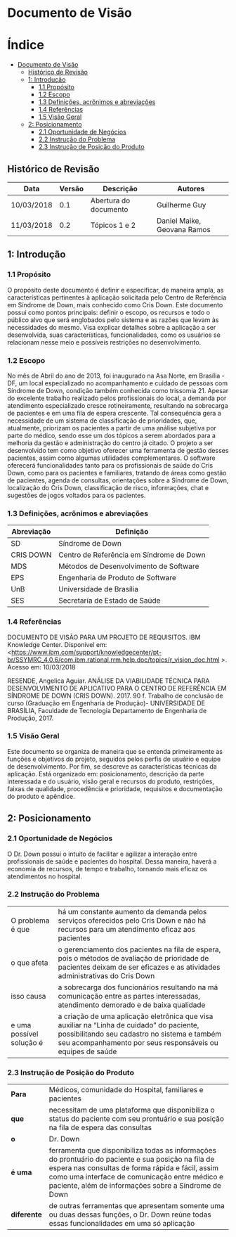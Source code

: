 # Documento de Visão


Índice
=================

   * [Documento de Visão](#documento-de-visão)
      * [Histórico de Revisão](#histórico-de-revisão)
      * [1: Introdução](#1-introdução)
         * [1.1	Propósito](#11propósito)
         * [1.2	Escopo](#12escopo)
         * [1.3	Definições, acrônimos e abreviações](#13definições-acrônimos-e-abreviações)
         * [1.4 Referências](#14-referências)
         * [1.5 Visão Geral](#15-visão-geral)
      * [2: Posicionamento](#2-posicionamento)
         * [2.1 Oportunidade de Negócios](#21-oportunidade-de-negócios)
         * [2.2 Instrução do Problema](#22-instrução-do-problema)
         * [2.3 Instrução de Posição do Produto](#23-instrução-de-posição-do-produto)


## Histórico de Revisão

|Data | Versão | Descrição | Autores |
|  ---  |  ---  |  ---  |  ---  |
| 10/03/2018 | 0.1 | Abertura do documento | Guilherme Guy |
| 11/03/2018 | 0.2 | Tópicos 1 e 2 | Daniel Maike, Geovana Ramos |

## 1: Introdução
 
### 1.1	Propósito 
O propósito deste documento é definir e especificar, de maneira ampla, as características pertinentes à aplicação solicitada pelo Centro de Referência em Síndrome de Down, mais conhecido como Cris Down. Este documento possui como pontos principais: definir o escopo, os recursos e todo o público alvo que será englobados pelo sistema e as razões que levam às necessidades do mesmo. Visa explicar detalhes sobre a aplicação a ser desenvolvida, suas características, funcionalidades, como os usuários se relacionam nesse meio e possíveis restrições no desenvolvimento.
 
### 1.2	Escopo
No mês de Abril do ano de 2013, foi inaugurado na Asa Norte, em Brasília -DF, um local especializado no acompanhamento e cuidado de pessoas com Síndrome de Down, condição também conhecida como trissomia 21. Apesar do excelente trabalho realizado pelos profissionais do local, a demanda por atendimento especializado cresce rotineiramente, resultando na sobrecarga de pacientes e em uma fila de espera crescente. Tal consequência gera a necessidade de um sistema de classificação de prioridades, que, atualmente, priorizam os pacientes a partir de uma análise subjetiva por parte do médico, sendo esse um dos tópicos a serem abordados para a melhoria da gestão e administração do centro já citado. 
O projeto a ser desenvolvido tem como objetivo oferecer uma ferramenta de gestão desses pacientes, assim como algumas utilidades complementares. O software oferecerá funcionalidades tanto para os profissionais de saúde do Cris Down, como para os pacientes e familiares, tratando de áreas como gestão de pacientes, agenda de consultas, orientações sobre a Síndrome de Down, localização do Cris Down, classificação de risco, informações, chat e sugestões de jogos voltados para os pacientes.

### 1.3	Definições, acrônimos e abreviações
| Abreviação | Definição |
| --------         | ------         |
| SD | Síndrome de Down |
| CRIS DOWN |Centro de Referência em Síndrome de Down |
| MDS | Métodos de Desenvolvimento de Software |
| EPS| Engenharia de Produto de Software |
|UnB|Universidade de Brasília|
|SES|Secretaría de Estado de Saúde|

### 1.4 Referências
DOCUMENTO DE VISÃO PARA UM PROJETO DE REQUISITOS. IBM Knowledge Center. Disponível em: <https://www.ibm.com/support/knowledgecenter/pt-br/SSYMRC_4.0.6/com.ibm.rational.rrm.help.doc/topics/r_vision_doc.html >. Acesso em: 10/03/2018
 
RESENDE, Angelica Aguiar. ANÁLISE DA VIABILIDADE TÉCNICA PARA DESENVOLVIMENTO DE APLICATIVO PARA O CENTRO DE REFERÊNCIA EM SÍNDROME DE DOWN (CRIS DOWN). 2017. 90 f. Trabalho de conclusão de curso (Graduação em Engenharia de Produção)- UNIVERSIDADE DE BRASÍLIA, Faculdade de Tecnologia Departamento de Engenharia de Produção, 2017.

### 1.5 Visão Geral
Este documento se organiza de maneira que se entenda primeiramente as funções e objetivos do projeto, seguidos pelos perfis de usuário e equipe de desenvolvimento. Por fim, se descreve as características técnicas da aplicação. Está organizado em: posicionamento, descrição da parte interessada e do usuário, visão geral e recursos do produto, restrições, faixas de qualidade, procedência e prioridade, requisitos e documentação do produto e apêndice.

## 2: Posicionamento

### 2.1 Oportunidade de Negócios
O Dr. Down possui o intuito de facilitar e agilizar a interação entre profissionais de saúde e pacientes do hospital. Dessa maneira, haverá a economia de recursos, de tempo e trabalho, tornando mais eficaz os atendimentos no hospital.

### 2.2 Instrução do Problema
| | |
|---|---|
|O problema é que|há um constante aumento da demanda pelos serviços oferecidos pelo Cris Down e não há recursos para um atendimento eficaz aos pacientes|
|o que afeta|o gerenciamento dos pacientes na fila de espera, pois o métodos de avaliação de prioridade de pacientes deixam de ser eficazes e as atividades administrativas do Cris Down|
|isso causa| a sobrecarga dos funcionários resultando na má comunicação entre as partes interessadas, atendimento demorado e de baixa qualidade |
|e uma possível solução é|a criação de uma aplicação eletrônica que visa auxiliar na “Linha de cuidado” do paciente, possibilitando seu cadastro no sistema e também seu acompanhamento por seus responsáveis ou equipes de saúde|

### 2.3 Instrução de Posição do Produto
| | |
|---|---|
|**Para** |Médicos, comunidade do Hospital, familiares e pacientes|
|**que**| necessitam de uma plataforma que disponibiliza o status do paciente com seu prontuário e sua posição na fila de espera das consultas|
|**o**| Dr. Down|
|**é uma**|ferramenta que disponibiliza todas as informações do prontuário do paciente e sua posição na fila de espera nas consultas de forma rápida e fácil, assim como uma interface de comunicação entre médico e paciente, além de informações sobre a Síndrome de Down|
|**diferente**|de outras ferramentas que apresentam somente uma ou duas dessas funções, o Dr. Down reúne todas essas funcionalidades em uma só aplicação|